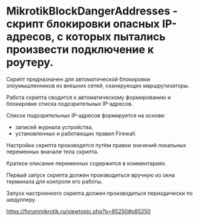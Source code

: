 # MikrotikBlockDangerAddresses - скрипт блокировки опасных IP-адресов, с которых пытались произвести подключение к роутеру.

Скрипт предназначен для автоматической блокировки злоумышленников из внешних сетей, сканирующих маршрутизаторы. 

Работа скрипта сводится к автоматическому формированию и блокировке списка подозрительных IP-адресов. 

Список подозрительных IP-адресов формируется на основе: 
* записей журнала устройства,
* установленных и работающих правил Firewall.

Настройка скрипта производятся путём правки значений локальных переменных вначале тела скрипта.

Краткое описание переменных содержится в комментариях.

Первый запуск скрипта должен производиться вручную из окна терминала для контроля его работы. 

Запуск настроенного скрипта должен производиться периодически по шедуллеру.

https://forummikrotik.ru/viewtopic.php?p=85250#p85250
